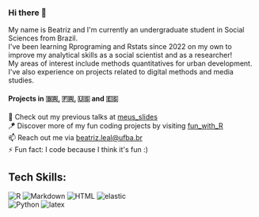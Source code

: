 ### Hi there 👋

My name is Beatriz and I'm currently an undergraduate student in Social Sciences from Brazil. <br>
I've been learning Rprograming and Rstats since 2022 on my own to improve my analytical skills as a social scientist and as a researcher! <br>
My areas of interest include methods quantitatives for urban development. I've also experience on projects related to digital methods and media studies. <br>

#### Projects in 🇧🇷, 🇫🇷, 🇺🇸 and 🇪🇸

🔭 Check out my previous talks at [meus_slides](https://github.com/btrzleal/meus_slides) <br>
🪁 Discover more of my fun coding projects by visiting [fun_with_R](https://github.com/btrzleal/fun_with_r) <br>
📫 Reach out me via beatriz.leal@ufba.br <br>
⚡ Fun fact: I code because I think it's fun :)

## Tech Skills: <br>
<img alt="R" src="https://img.shields.io/badge/R-276DC3?logo=r&logoColor=white&style=for-the-badge"/> <img alt="Markdown" src="https://img.shields.io/badge/Markdown-000000?logo=markdown&logoColor=white&style=for-the-badge"/> <img alt="HTML" src="https://img.shields.io/badge/HTML-239120?logo=html5&logoColor=white&style=for-the-badge"/> <img alt="elastic" src="https://img.shields.io/badge/elastic-005571?logo=elastic&logoColor=white&style=for-the-badge" /> <br>
<img alt="Python" src="https://img.shields.io/badge/Python-3776AB?logo=python&logoColor=white&style=for-the-badge"/> <img alt="latex" src="https://img.shields.io/badge/Latex-008080?logo=latex&logoColor=white&style=for-the-badge"/>

<!-- https://github.com/cfprocha/distintivos --> 
